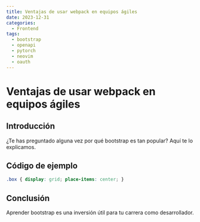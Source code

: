 ```yaml
---
title: Ventajas de usar webpack en equipos ágiles
date: 2023-12-31
categories:
  - Frontend
tags:
  - bootstrap
  - openapi
  - pytorch
  - neovim
  - oauth
---
```


# Ventajas de usar webpack en equipos ágiles

## Introducción

¿Te has preguntado alguna vez por qué bootstrap es tan popular? Aquí te lo explicamos.

## Código de ejemplo

```css
.box { display: grid; place-items: center; }
```

## Conclusión

Aprender bootstrap es una inversión útil para tu carrera como desarrollador.